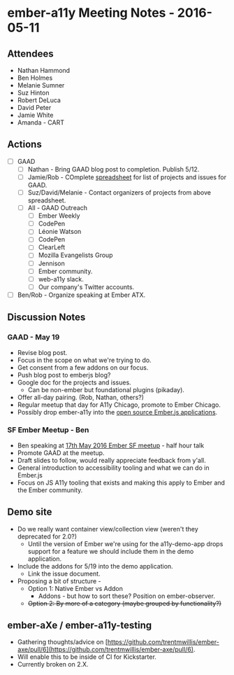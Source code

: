 # ember-a11y Meeting Notes - 2016-05-11

## Attendees

- Nathan Hammond
- Ben Holmes
- Melanie Sumner
- Suz Hinton
- Robert DeLuca
- David Peter
- Jamie White
- Amanda - CART

## Actions

- [ ] GAAD
  - [ ] Nathan - Bring GAAD blog post to completion. Publish 5/12.
  - [ ] Jamie/Rob - COmplete [spreadsheet](https://docs.google.com/spreadsheets/d/1q4DkaNwH8mh7xZJa1TmrHNcFuFuWdQ80iG88c7N4QII/edit#gid=0) for list of projects and issues for GAAD.
  - [ ] Suz/David/Melanie - Contact organizers of projects from above spreadsheet.
  - [ ] All - GAAD Outreach
    - [ ] Ember Weekly
    - [ ] CodePen
    - [ ] Léonie Watson
    - [ ] CodePen
    - [ ] ClearLeft
    - [ ] Mozilla Evangelists Group
    - [ ] Jennison
    - [ ] Ember community.
    - [ ] web-a11y slack.
    - [ ] Our company's Twitter accounts.
- [ ] Ben/Rob - Organize speaking at Ember ATX.

## Discussion Notes

### GAAD - May 19

- Revise blog post.
- Focus in the scope on what we're trying to do.
- Get consent from a few addons on our focus.
- Push blog post to emberjs blog?
- Google doc for the projects and issues.
  - Can be non-ember but foundational plugins (pikaday).
- Offer all-day pairing. (Rob, Nathan, others?)
- Regular meetup that day for A11y Chicago, promote to Ember Chicago.
- Possibly drop ember-a11y into the [open source Ember.js applications](https://www.icicletech.com/blog/16-opensource-emberjs-projects-to-learn-from).

### SF Ember Meetup - Ben

- Ben speaking at [17th May 2016 Ember SF meetup](http://www.meetup.com/Ember-SF/events/230149300/) - half hour talk
- Promote GAAD at the meetup.
- Draft slides to follow, would really appreciate feedback from y'all.
- General introduction to accessibility tooling and what we can do in Ember.js
- Focus on JS A11y tooling that exists and making this apply to Ember and the Ember community.

## Demo site

- Do we really want container view/collection view (weren't they deprecated for 2.0?)
  - Until the version of Ember we're using for the a11y-demo-app drops support for a feature we should include them in the demo application.
- Include the addons for 5/19 into the demo application.
  - Link the issue document.
- Proposing a bit of structure - 
  - Option 1: Native Ember vs Addon
    - Addons - but how to sort these? Position on ember-observer.
  - ~~Option 2: By more of a category (maybe grouped by functionality?)~~

## ember-aXe / ember-a11y-testing

- Gathering thoughts/advice on [https://github.com/trentmwillis/ember-axe/pull/6](https://github.com/trentmwillis/ember-axe/pull/6).
- Will enable this to be inside of CI for Kickstarter.
- Currently broken on 2.X.
